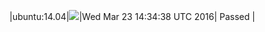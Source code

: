 |ubuntu:14.04|![](https://cdn.rawgit.com/Neilpang/letest/master/status/ubuntu-14.04.svg?1458743678)|Wed Mar 23 14:34:38 UTC 2016| Passed |
